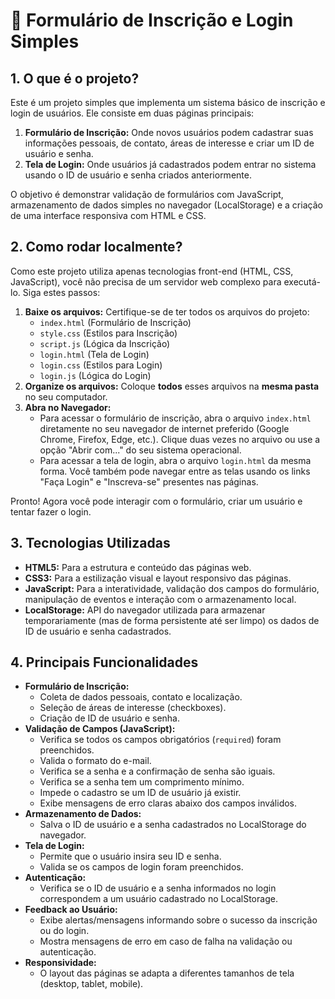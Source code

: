 # 📝 Formulário de Inscrição e Login Simples

## 1. O que é o projeto?

Este é um projeto simples que implementa um sistema básico de inscrição e login de usuários. Ele consiste em duas páginas principais:

1.  **Formulário de Inscrição:** Onde novos usuários podem cadastrar suas informações pessoais, de contato, áreas de interesse e criar um ID de usuário e senha.
2.  **Tela de Login:** Onde usuários já cadastrados podem entrar no sistema usando o ID de usuário e senha criados anteriormente.

O objetivo é demonstrar validação de formulários com JavaScript, armazenamento de dados simples no navegador (LocalStorage) e a criação de uma interface responsiva com HTML e CSS.

## 2. Como rodar localmente?

Como este projeto utiliza apenas tecnologias front-end (HTML, CSS, JavaScript), você não precisa de um servidor web complexo para executá-lo. Siga estes passos:

1.  **Baixe os arquivos:** Certifique-se de ter todos os arquivos do projeto:
    *   `index.html` (Formulário de Inscrição)
    *   `style.css` (Estilos para Inscrição)
    *   `script.js` (Lógica da Inscrição)
    *   `login.html` (Tela de Login)
    *   `login.css` (Estilos para Login)
    *   `login.js` (Lógica do Login)
2.  **Organize os arquivos:** Coloque **todos** esses arquivos na **mesma pasta** no seu computador.
3.  **Abra no Navegador:**
    *   Para acessar o formulário de inscrição, abra o arquivo `index.html` diretamente no seu navegador de internet preferido (Google Chrome, Firefox, Edge, etc.). Clique duas vezes no arquivo ou use a opção "Abrir com..." do seu sistema operacional.
    *   Para acessar a tela de login, abra o arquivo `login.html` da mesma forma. Você também pode navegar entre as telas usando os links "Faça Login" e "Inscreva-se" presentes nas páginas.

Pronto! Agora você pode interagir com o formulário, criar um usuário e tentar fazer o login.

## 3. Tecnologias Utilizadas

*   **HTML5:** Para a estrutura e conteúdo das páginas web.
*   **CSS3:** Para a estilização visual e layout responsivo das páginas.
*   **JavaScript:** Para a interatividade, validação dos campos do formulário, manipulação de eventos e interação com o armazenamento local.
*   **LocalStorage:** API do navegador utilizada para armazenar temporariamente (mas de forma persistente até ser limpo) os dados de ID de usuário e senha cadastrados.

## 4. Principais Funcionalidades

*   **Formulário de Inscrição:**
    *   Coleta de dados pessoais, contato e localização.
    *   Seleção de áreas de interesse (checkboxes).
    *   Criação de ID de usuário e senha.
*   **Validação de Campos (JavaScript):**
    *   Verifica se todos os campos obrigatórios (`required`) foram preenchidos.
    *   Valida o formato do e-mail.
    *   Verifica se a senha e a confirmação de senha são iguais.
    *   Verifica se a senha tem um comprimento mínimo.
    *   Impede o cadastro se um ID de usuário já existir.
    *   Exibe mensagens de erro claras abaixo dos campos inválidos.
*   **Armazenamento de Dados:**
    *   Salva o ID de usuário e a senha cadastrados no LocalStorage do navegador.
*   **Tela de Login:**
    *   Permite que o usuário insira seu ID e senha.
    *   Valida se os campos de login foram preenchidos.
*   **Autenticação:**
    *   Verifica se o ID de usuário e a senha informados no login correspondem a um usuário cadastrado no LocalStorage.
*   **Feedback ao Usuário:**
    *   Exibe alertas/mensagens informando sobre o sucesso da inscrição ou do login.
    *   Mostra mensagens de erro em caso de falha na validação ou autenticação.
*   **Responsividade:**
    *   O layout das páginas se adapta a diferentes tamanhos de tela (desktop, tablet, mobile).